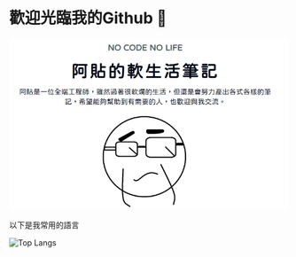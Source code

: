 # 歡迎光臨我的Github 👋

[![Banner](https://raw.githubusercontent.com/goodness090807/goodness090807/main/banner.png)](https://blog.tccstu.com/)

以下是我常用的語言

![Top Langs](https://github-readme-stats.vercel.app/api/top-langs/?username=goodness090807&size_weight=0.5&count_weight=0.5&layout=compact&theme=vue-dark)
